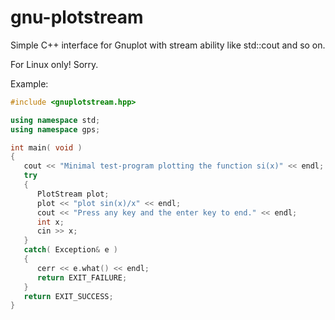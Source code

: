 # gnu-plotstream
Simple C++ interface for Gnuplot with stream ability like std::cout and so on.

For Linux only! Sorry.

Example:
```C++
#include <gnuplotstream.hpp>

using namespace std;
using namespace gps;

int main( void )
{
   cout << "Minimal test-program plotting the function si(x)" << endl;
   try
   {
      PlotStream plot;
      plot << "plot sin(x)/x" << endl;
      cout << "Press any key and the enter key to end." << endl;
      int x;
      cin >> x;
   }
   catch( Exception& e )
   {
      cerr << e.what() << endl;
      return EXIT_FAILURE;
   }
   return EXIT_SUCCESS;
}
```
